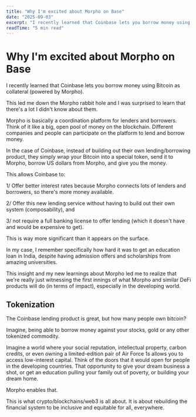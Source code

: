 ```yaml
---
title: "Why I'm excited about Morpho on Base"
date: "2025-09-03"
excerpt: "I recently learned that Coinbase lets you borrow money using Bitcoin as collateral (powered by Morpho). This led me down the Morpho rabbit hole and I was surprised to learn that there's a lot I didn't know about them."
readTime: "5 min read"
---
```


# Why I'm excited about Morpho on Base

I recently learned that Coinbase lets you borrow money using Bitcoin as collateral (powered by Morpho).

This led me down the Morpho rabbit hole and I was surprised to learn that there's a lot I didn't know about them.

Morpho is basically a coordination platform for lenders and borrowers. Think of it like a big, open pool of money on the blockchain. Different companies and people can participate on the platform to lend and borrow money.

In the case of Coinbase, instead of building out their own lending/borrowing product, they simply wrap your Bitcoin into a special token, send it to Morpho, borrow US dollars from Morpho, and give you the money.

This allows Coinbase to:

1/ Offer better interest rates because Morpho connects lots of lenders and borrowers, so there's more money available.

2/ Offer this new lending service without having to build out their own system (composability), and

3/ not require a full banking license to offer lending (which it doesn't have and would be expensive to get).

This is way more significant than it appears on the surface.

In my case, I remember specifically how hard it was to get an education loan in India, despite having admission offers and scholarships from amazing universities.

This insight and my new learnings about Morpho led me to realize that we're really just witnessing the first innings of what Morpho and similar DeFi products will do (in terms of impact), especially in the developing world.

## Tokenization

The Coinbase lending product is great, but how many people own bitcoin?

Imagine, being able to borrow money against your stocks, gold or any other tokenized commodity.

Imagine a world where your social reputation, intellectual property, carbon credits, or even owning a limited-edition pair of Air Force 1s allows you to access low-interest capital. Think of the doors that it would open for people in the developing countries. That opportunity to give your dream business a shot, or get an education pulling your family out of poverty, or building your dream home.

Morpho enables that.

This is what crypto/blockchains/web3 is all about. It is about rebuilding the financial system to be inclusive and equitable for all, everywhere.
